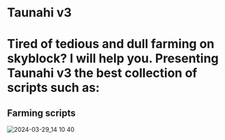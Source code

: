 # Taunahi v3
# Tired of tedious and dull farming on skyblock? I will help you. Presenting Taunahi v3 the best collection of scripts such as:
## Farming scripts
![2024-03-29_14 10 40](https://github.com/SpareContributor/Taunahi_v3/assets/165363101/f1ce8f70-a516-4fdd-987f-83b83bd7340c)
